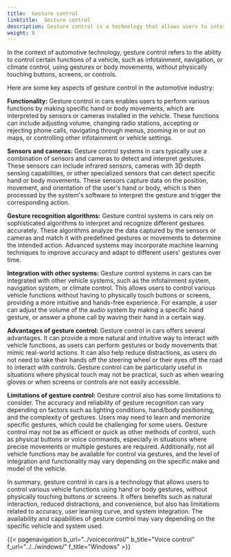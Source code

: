 ```yaml
---
title:  Gesture control
linktitle:  Gesture control
description: Gesture control is a technology that allows users to interact with devices or systems using physical gestures, typically detected by sensors or cameras.
weight: 8
---
```

<!-- markdownlint-disable MD033 -->
 In the context of automotive technology, gesture control refers to the ability to control certain functions of a vehicle, such as infotainment, navigation, or climate control, using gestures or body movements, without physically touching buttons, screens, or controls.

Here are some key aspects of gesture control in the automotive industry:

**Functionality:** Gesture control in cars enables users to perform various functions by making specific hand or body movements, which are interpreted by sensors or cameras installed in the vehicle. These functions can include adjusting volume, changing radio stations, accepting or rejecting phone calls, navigating through menus, zooming in or out on maps, or controlling other infotainment or vehicle settings.

**Sensors and cameras:** Gesture control systems in cars typically use a combination of sensors and cameras to detect and interpret gestures. These sensors can include infrared sensors, cameras with 3D depth sensing capabilities, or other specialized sensors that can detect specific hand or body movements. These sensors capture data on the position, movement, and orientation of the user's hand or body, which is then processed by the system's software to interpret the gesture and trigger the corresponding action.

**Gesture recognition algorithms:** Gesture control systems in cars rely on sophisticated algorithms to interpret and recognize different gestures accurately. These algorithms analyze the data captured by the sensors or cameras and match it with predefined gestures or movements to determine the intended action. Advanced systems may incorporate machine learning techniques to improve accuracy and adapt to different users' gestures over time.

**Integration with other systems:** Gesture control systems in cars can be integrated with other vehicle systems, such as the infotainment system, navigation system, or climate control. This allows users to control various vehicle functions without having to physically touch buttons or screens, providing a more intuitive and hands-free experience. For example, a user can adjust the volume of the audio system by making a specific hand gesture, or answer a phone call by waving their hand in a certain way.

**Advantages of gesture control:** Gesture control in cars offers several advantages. It can provide a more natural and intuitive way to interact with vehicle functions, as users can perform gestures or body movements that mimic real-world actions. It can also help reduce distractions, as users do not need to take their hands off the steering wheel or their eyes off the road to interact with controls. Gesture control can be particularly useful in situations where physical touch may not be practical, such as when wearing gloves or when screens or controls are not easily accessible.

**Limitations of gesture control:** Gesture control also has some limitations to consider. The accuracy and reliability of gesture recognition can vary depending on factors such as lighting conditions, hand/body positioning, and the complexity of gestures. Users may need to learn and memorize specific gestures, which could be challenging for some users. Gesture control may not be as efficient or quick as other methods of control, such as physical buttons or voice commands, especially in situations where precise movements or multiple gestures are required. Additionally, not all vehicle functions may be available for control via gestures, and the level of integration and functionality may vary depending on the specific make and model of the vehicle.

In summary, gesture control in cars is a technology that allows users to control various vehicle functions using hand or body gestures, without physically touching buttons or screens. It offers benefits such as natural interaction, reduced distractions, and convenience, but also has limitations related to accuracy, user learning curve, and system integration. The availability and capabilities of gesture control may vary depending on the specific vehicle and system used.

{{< pagenavigation b_url="../voicecontrol/" b_title="Voice control" f_url="../../windows/" f_title="Windows" >}}
